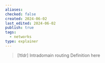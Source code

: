 ```yaml
---
aliases: 
checked: false
created: 2024-06-02
last_edited: 2024-06-02
publish: true
tags:
  - networks
type: explainer
---
```

>[!tldr] Intradomain routing
>Definition here


